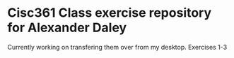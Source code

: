 # Cisc361 Class exercise repository for Alexander Daley
Currently working on transfering them over from my desktop.
Exercises 1-3
